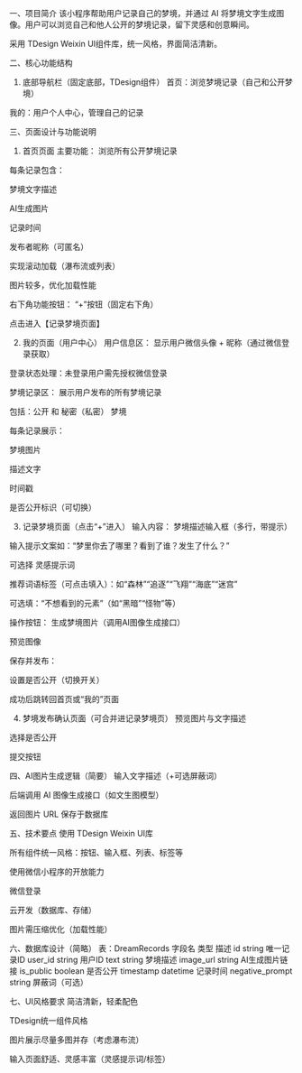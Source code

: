 一、项目简介
该小程序帮助用户记录自己的梦境，并通过 AI 将梦境文字生成图像。用户可以浏览自己和他人公开的梦境记录，留下灵感和创意瞬间。

采用 TDesign Weixin UI组件库，统一风格，界面简洁清新。

二、核心功能结构
1. 底部导航栏（固定底部，TDesign组件）
首页：浏览梦境记录（自己和公开梦境）

我的：用户个人中心，管理自己的记录

三、页面设计与功能说明
1. 首页页面
主要功能：
浏览所有公开梦境记录

每条记录包含：

梦境文字描述

AI生成图片

记录时间

发布者昵称（可匿名）

实现滚动加载（瀑布流或列表）

图片较多，优化加载性能

右下角功能按钮：
“+”按钮（固定右下角）

点击进入【记录梦境页面】

2. 我的页面（用户中心）
用户信息区：
显示用户微信头像 + 昵称（通过微信登录获取）

登录状态处理：未登录用户需先授权微信登录

梦境记录区：
展示用户发布的所有梦境记录

包括：公开 和 秘密（私密） 梦境

每条记录展示：

梦境图片

描述文字

时间戳

是否公开标识（可切换）

3. 记录梦境页面（点击“+”进入）
输入内容：
梦境描述输入框（多行，带提示）

输入提示文案如：“梦里你去了哪里？看到了谁？发生了什么？”

可选择 灵感提示词

推荐词语标签（可点击填入）：如“森林”“追逐”“飞翔”“海底”“迷宫”

可选填：“不想看到的元素”（如“黑暗”“怪物”等）

操作按钮：
生成梦境图片（调用AI图像生成接口）

预览图像

保存并发布：

设置是否公开（切换开关）

成功后跳转回首页或“我的”页面

4. 梦境发布确认页面（可合并进记录梦境页）
预览图片与文字描述

选择是否公开

提交按钮

四、AI图片生成逻辑（简要）
输入文字描述（+可选屏蔽词）

后端调用 AI 图像生成接口（如文生图模型）

返回图片 URL 保存于数据库

五、技术要点
使用 TDesign Weixin UI库

所有组件统一风格：按钮、输入框、列表、标签等

使用微信小程序的开放能力

微信登录

云开发（数据库、存储）

图片需压缩优化（加载性能）

六、数据库设计（简略）
表：DreamRecords
字段名	类型	描述
id	string	唯一记录ID
user_id	string	用户ID
text	string	梦境描述
image_url	string	AI生成图片链接
is_public	boolean	是否公开
timestamp	datetime	记录时间
negative_prompt	string	屏蔽词（可选）

七、UI风格要求
简洁清新，轻柔配色

TDesign统一组件风格

图片展示尽量多图并存（考虑瀑布流）

输入页面舒适、灵感丰富（灵感提示词/标签）

